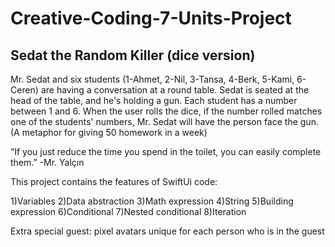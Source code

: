 # Creative-Coding-7-Units-Project

## Sedat the Random Killer (dice version) 

Mr. Sedat and six students (1-Ahmet, 2-Nil, 3-Tansa, 4-Berk, 5-Kami, 6-Ceren) are having a conversation at a round table. Sedat is seated at the head of the table, and he's holding a gun. Each student has a number between 1 and 6. When the user rolls the dice, if the number rolled matches one of the students' numbers, Mr. Sedat will have the person face the gun.  (A metaphor for giving 50 homework in a week)

 “If you just reduce the time you spend in the toilet, you can easily complete them.” -Mr. Yalçın
 
This project contains the features of SwiftUi code:

1)Variables
2)Data abstraction
3)Math expression
4)String
5)Building expression
6)Conditional
7)Nested conditional
8)Iteration

Extra special guest: pixel avatars unique for each person who is in the guest

